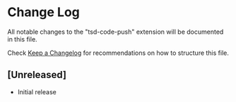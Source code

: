 # Change Log

All notable changes to the "tsd-code-push" extension will be documented in this file.

Check [Keep a Changelog](http://keepachangelog.com/) for recommendations on how to structure this file.

## [Unreleased]

- Initial release